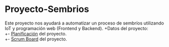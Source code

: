 # Proyecto-Sembrios
Este proyecto nos ayudará a automatizar un proceso de sembríos utilizando IoT y programación web (Frontend y Backend).
+Datos del proyecto: <br> 
+- [Planificación](https://docs.google.com/spreadsheets/d/1-cddvoDSyw2I8XNYn8ZqQmWVjBg3Su0xzEq4x_GCdgo/edit?usp=sharing) del proyecto. <br> 
+- [Scrum Board]() del proyecto. <br> 
